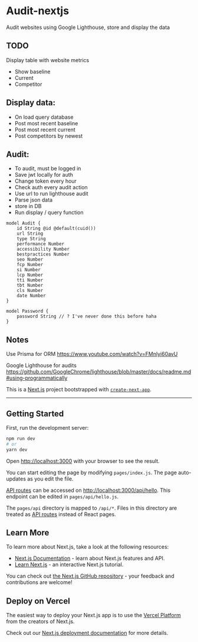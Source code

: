 # Audit-nextjs
Audit websites using Google Lighthouse, store and display the data

## TODO
Display table with website metrics
- Show baseline
- Current
- Competitor

## Display data:
- On load query database
- Post most recent baseline
- Post most recent current
- Post competitors by newest

## Audit:
- To audit, must be logged in
- Save jwt locally for auth
- Change token every hour
- Check auth every audit action
- Use url to run lighthouse audit
- Parse json data
- store in DB
- Run display / query function

```
model Audit {
    id String @id @default(cuid())
    url String
    type String
    performance Number
    accessibility Number
    bestpractices Number
    seo Number
    fcp Number
    si Number
    lcp Number
    tti Number
    tbt Number
    cls Number
    date Number
}

model Password {
    password String // ? I've never done this before haha
}
```

## Notes
Use Prisma for ORM
https://www.youtube.com/watch?v=FMnlyi60avU

Google Lighthouse for audits
https://github.com/GoogleChrome/lighthouse/blob/master/docs/readme.md#using-programmatically

This is a [Next.js](https://nextjs.org/) project bootstrapped with [`create-next-app`](https://github.com/vercel/next.js/tree/canary/packages/create-next-app).

<hr />

## Getting Started

First, run the development server:

```bash
npm run dev
# or
yarn dev
```

Open [http://localhost:3000](http://localhost:3000) with your browser to see the result.

You can start editing the page by modifying `pages/index.js`. The page auto-updates as you edit the file.

[API routes](https://nextjs.org/docs/api-routes/introduction) can be accessed on [http://localhost:3000/api/hello](http://localhost:3000/api/hello). This endpoint can be edited in `pages/api/hello.js`.

The `pages/api` directory is mapped to `/api/*`. Files in this directory are treated as [API routes](https://nextjs.org/docs/api-routes/introduction) instead of React pages.

## Learn More

To learn more about Next.js, take a look at the following resources:

- [Next.js Documentation](https://nextjs.org/docs) - learn about Next.js features and API.
- [Learn Next.js](https://nextjs.org/learn) - an interactive Next.js tutorial.

You can check out [the Next.js GitHub repository](https://github.com/vercel/next.js/) - your feedback and contributions are welcome!

## Deploy on Vercel

The easiest way to deploy your Next.js app is to use the [Vercel Platform](https://vercel.com/new?utm_medium=default-template&filter=next.js&utm_source=create-next-app&utm_campaign=create-next-app-readme) from the creators of Next.js.

Check out our [Next.js deployment documentation](https://nextjs.org/docs/deployment) for more details.
